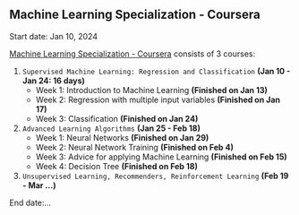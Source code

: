 ## Machine Learning Specialization - Coursera

Start date: Jan 10, 2024

[Machine Learning Specialization - Coursera](https://www.coursera.org/specializations/machine-learning-introduction) consists of 3 courses:
1. `Supervised Machine Learning: Regression and Classification` **(Jan 10 - Jan 24: 16 days)**
   - Week 1: Introduction to Machine Learning **(Finished on Jan 13)**
   - Week 2: Regression with multiple input variables **(Finished on Jan 17)**
   - Week 3: Classification **(Finished on Jan 24)**
2. `Advanced Learning Algorithms` **(Jan 25 - Feb 18)**
   - Week 1: Neural Networks **(Finished on Jan 29)**
   - Week 2: Neural Network Training **(Finished on Feb 4)**
   - Week 3: Advice for applying Machine Learning **(Finished on Feb 15)**
   - Week 4: Decision Tree **(Finished on Feb 18)**
3. `Unsupervised Learning, Recommenders, Reinforcement Learning` **(Feb 19 - Mar ...)**

End date:...